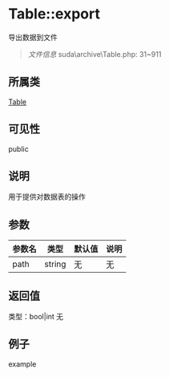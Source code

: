 # Table::export
导出数据到文件
> *文件信息* suda\archive\Table.php: 31~911
## 所属类 

[Table](../Table.md)

## 可见性

  public  
## 说明


用于提供对数据表的操作


## 参数

| 参数名 | 类型 | 默认值 | 说明 |
|--------|-----|-------|-------|
| path |  string | 无 | 无 |

## 返回值
类型：bool|int
无

## 例子

example